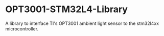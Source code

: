 # OPT3001-STM32L4-Library
A library to interface TI's OPT3001 ambient light sensor to the stm32l4xx microcontroller.
